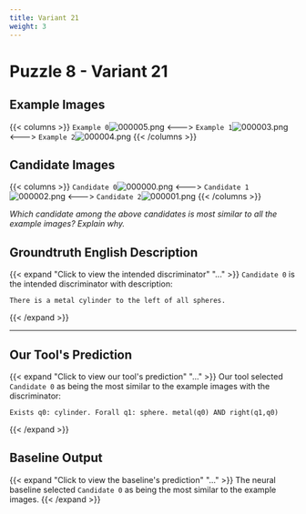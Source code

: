 ```yaml
---
title: Variant 21
weight: 3
---
```


# Puzzle 8 - Variant 21

## Example Images
{{< columns >}}
`Example 0`![000005.png](/clevr-variants/train/fovariant-21/render/images/CLEVR_val_000005.png)
<--->
`Example 1`![000003.png](/clevr-variants/train/fovariant-21/render/images/CLEVR_val_000003.png)
<--->
`Example 2`![000004.png](/clevr-variants/train/fovariant-21/render/images/CLEVR_val_000004.png)
{{< /columns >}}

## Candidate Images
{{< columns >}}
`Candidate 0`![000000.png](/clevr-variants/train/fovariant-21/render/images/CLEVR_val_000000.png)
<--->
`Candidate 1`![000002.png](/clevr-variants/train/fovariant-21/render/images/CLEVR_val_000002.png)
<--->
`Candidate 2`![000001.png](/clevr-variants/train/fovariant-21/render/images/CLEVR_val_000001.png)
{{< /columns >}}

*Which candidate among the above candidates is most similar to all the example images? Explain why.*

## Groundtruth English Description

{{< expand "Click to view the intended discriminator" "..." >}}
`Candidate 0` is the intended discriminator with description:
```plaintext 
There is a metal cylinder to the left of all spheres.
```
{{< /expand >}}

---



## Our Tool's Prediction

{{< expand "Click to view our tool's prediction" "..." >}}
Our tool selected `Candidate 0` as being the most similar to the example images with the discriminator:
```plaintext
Exists q0: cylinder. Forall q1: sphere. metal(q0) AND right(q1,q0)
```
{{< /expand >}}



## Baseline Output

{{< expand "Click to view the baseline's prediction" "..." >}}
The neural baseline selected `Candidate 0` as being the most similar to the example images.
{{< /expand >}}

